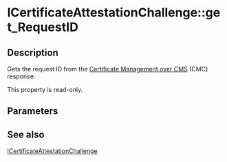 # ICertificateAttestationChallenge::get_RequestID

## Description

Gets the request ID from the [Certificate Management over CMS](https://learn.microsoft.com/windows/desktop/SecGloss/c-gly) (CMC) response.

This property is read-only.

## Parameters

## See also

[ICertificateAttestationChallenge](https://learn.microsoft.com/windows/desktop/api/certenroll/nn-certenroll-icertificateattestationchallenge)